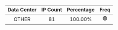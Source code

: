 | Data Center | IP Count | Percentage | Freq |
|:------------:|:--------:|:-----------:|:-----:|
| OTHER | 81 | 100.00% | 🟢 |
